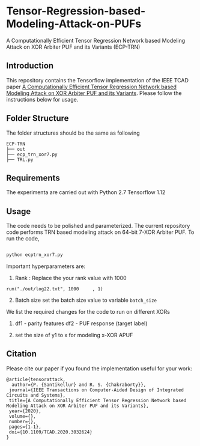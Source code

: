 # Tensor-Regression-based-Modeling-Attack-on-PUFs
A Computationally Efficient Tensor Regression Network based Modeling Attack on XOR Arbiter PUF and its Variants (ECP-TRN)

## Introduction
This repository contains the Tensorflow implementation of the IEEE TCAD paper [A Computationally Efficient Tensor Regression Network based Modeling Attack on XOR Arbiter PUF and its Variants](https://ieeexplore.ieee.org/abstract/document/9233262). Please follow the instructions below for usage.


## Folder Structure
The folder structures should be the same as following
```
ECP-TRN
├── out
├── ecp_trn_xor7.py
├── TRL.py 
```




## Requirements
The experimenta are carried out with Python 2.7
Tensorflow 1.12


## Usage
The code needs to be polished and parameterized.
The current repository code performs TRN based modeling attack on 64-bit 7-XOR Arbiter PUF. To run the code,
```bash

python ecptrn_xor7.py

```

Important hyperparameters are:
1. Rank :
Replace the your rank value with 1000
```
run("./out/log22.txt", 1000		, 1)
```

2. Batch size
set the batch size value to variable ```batch_size```



We list the required changes for the code to run on different XORs

1. df1 - parity features
   df2 - PUF response  (target label)

2. set the size of y1 to x for modeling x-XOR APUF



## Citation
 Please cite our paper if you found the implementation useful for your work:
 
 ```text
@article{tensorattack,
   author={P. {Santikellur} and R. S. {Chakraborty}},
  journal={IEEE Transactions on Computer-Aided Design of Integrated Circuits and Systems}, 
  title={A Computationally Efficient Tensor Regression Network based Modeling Attack on XOR Arbiter PUF and its Variants}, 
  year={2020},
  volume={},
  number={},
  pages={1-1},
  doi={10.1109/TCAD.2020.3032624}
}
```



